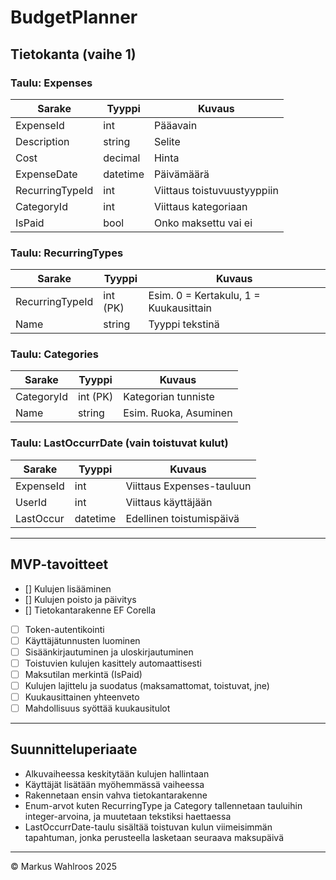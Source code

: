 # BudgetPlanner

## Tietokanta (vaihe 1)

### Taulu: Expenses

| Sarake        | Tyyppi     | Kuvaus                         |
|---------------|------------|--------------------------------|
| ExpenseId     | int        | Pääavain                      |
| Description   | string     | Selite                        |
| Cost          | decimal    | Hinta                         |
| ExpenseDate   | datetime   | Päivämäärä                    |
| RecurringTypeId | int      | Viittaus toistuvuustyyppiin   |
| CategoryId    | int        | Viittaus kategoriaan          |
| IsPaid        | bool       | Onko maksettu vai ei          |

### Taulu: RecurringTypes

| Sarake           | Tyyppi   | Kuvaus                                |
|------------------|----------|---------------------------------------|
| RecurringTypeId  | int (PK) | Esim. 0 = Kertakulu, 1 = Kuukausittain |
| Name             | string   | Tyyppi tekstinä                       |

### Taulu: Categories

| Sarake     | Tyyppi   | Kuvaus                   |
|------------|----------|--------------------------|
| CategoryId | int (PK) | Kategorian tunniste      |
| Name       | string   | Esim. Ruoka, Asuminen    |

### Taulu: LastOccurrDate (vain toistuvat kulut)

| Sarake     | Tyyppi   | Kuvaus                            |
|------------|----------|-----------------------------------|
| ExpenseId  | int      | Viittaus Expenses-tauluun         |
| UserId     | int      | Viittaus käyttäjään               |
| LastOccur  | datetime | Edellinen toistumispäivä          |

---

## MVP-tavoitteet

- [] Kulujen lisääminen
- [] Kulujen poisto ja päivitys
- [] Tietokantarakenne EF Corella
- [ ] Token-autentikointi
- [ ] Käyttäjätunnusten luominen
- [ ] Sisäänkirjautuminen ja uloskirjautuminen
- [ ] Toistuvien kulujen kasittely automaattisesti
- [ ] Maksutilan merkintä (IsPaid)
- [ ] Kulujen lajittelu ja suodatus (maksamattomat, toistuvat, jne)
- [ ] Kuukausittainen yhteenveto
- [ ] Mahdollisuus syöttää kuukausitulot

---

## Suunnitteluperiaate

- Alkuvaiheessa keskitytään kulujen hallintaan
- Käyttäjät lisätään myöhemmässä vaiheessa
- Rakennetaan ensin vahva tietokantarakenne
- Enum-arvot kuten RecurringType ja Category tallennetaan tauluihin integer-arvoina, ja muutetaan tekstiksi haettaessa
- LastOccurrDate-taulu sisältää toistuvan kulun viimeisimmän tapahtuman, jonka perusteella lasketaan seuraava maksupäivä

---

© Markus Wahlroos 2025
